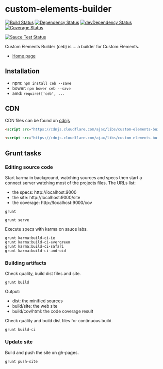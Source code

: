 # custom-elements-builder

[![Build Status](https://travis-ci.org/tmorin/custom-elements-builder.svg)](https://travis-ci.org/tmorin/custom-elements-builder)
[![Dependency Status](https://david-dm.org/tmorin/custom-elements-builder.png)](https://david-dm.org/tmorin/custom-elements-builder)
[![devDependency Status](https://david-dm.org/tmorin/custom-elements-builder/dev-status.png)](https://david-dm.org/tmorin/custom-elements-builder#info=devDependencies)
[![Coverage Status](https://coveralls.io/repos/tmorin/custom-elements-builder/badge.svg)](https://coveralls.io/r/tmorin/custom-elements-builder)

[![Sauce Test Status](https://saucelabs.com/browser-matrix/customelementbuilder.svg)](https://saucelabs.com/u/customelementbuilder)

Custom Elements Builder (ceb) is ... a builder for Custom Elements.

- [Home page](http://tmorin.github.io/custom-elements-builder/)

## Installation

- npm: `npm install ceb --save`
- bower: `npm bower ceb --save`
- amd: `require(['ceb', ...`

## CDN

CDN files can be found on [cdnjs](https://cdnjs.com/libraries/custom-elements-builder)
```html
<script src="https://cdnjs.cloudflare.com/ajax/libs/custom-elements-builder/0.2.0/ceb.min.js"></script>
```
```html
<script src="https://cdnjs.cloudflare.com/ajax/libs/custom-elements-builder/0.2.0/ceb-feature-template.min.js"></script>
```

## Grunt tasks

### Editing source code

Start karma in background, watching sources and specs then
start a connect server watching most of the projects files. The URLs list:
- the specs: http://localhost:9000
- the site: http://localhost:9000/site
- the coverage: http://localhost:9000/cov
```shell
grunt
```
```shell
grunt serve
```

Execute specs with karma on sauce labs.
```shell
grunt karma:build-ci-ie
grunt karma:build-ci-evergreen
grunt karma:build-ci-safari
grunt karma:build-ci-android
```

### Building artifacts

Check quality, build dist files and site.
```shell
grunt build
```
Output:
- dist: the minified sources
- build/site: the web site
- build/cov/html: the code coverage result

Check quality and build dist files for continuous build.
```shell
grunt build-ci
```

### Update site

Build and push the site on gh-pages.
```shell
grunt push-site
```
